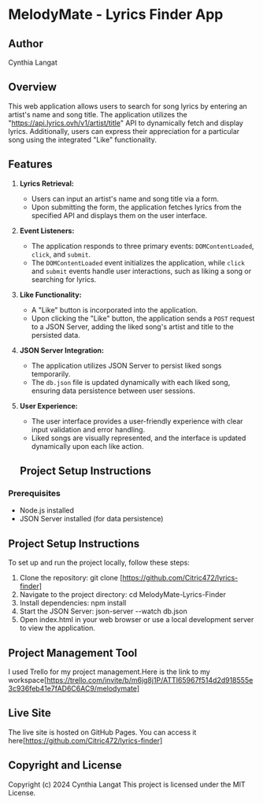 # MelodyMate - Lyrics Finder App

## Author
Cynthia Langat
## Overview

This web application allows users to search for song lyrics by entering an artist's name and song title. The application utilizes the "https://api.lyrics.ovh/v1/artist/title" API to dynamically fetch and display lyrics. Additionally, users can express their appreciation for a particular song using the integrated "Like" functionality.

## Features

1. **Lyrics Retrieval:**
   - Users can input an artist's name and song title via a form.
   - Upon submitting the form, the application fetches lyrics from the specified API and displays them on the user interface.

2. **Event Listeners:**
   - The application responds to three primary events: `DOMContentLoaded`, `click`, and `submit`.
   - The `DOMContentLoaded` event initializes the application, while `click` and `submit` events handle user interactions, such as liking a song or searching for lyrics.

3. **Like Functionality:**
   - A "Like" button is incorporated into the application.
   - Upon clicking the "Like" button, the application sends a `POST` request to a JSON Server, adding the liked song's artist and title to the persisted data.

4. **JSON Server Integration:**
   - The application utilizes JSON Server to persist liked songs temporarily.
   - The `db.json` file is updated dynamically with each liked song, ensuring data persistence between user sessions.

5. **User Experience:**
   - The user interface provides a user-friendly experience with clear input validation and error handling.
   - Liked songs are visually represented, and the interface is updated dynamically upon each like action.

   ## Project Setup Instructions

### Prerequisites
- Node.js installed
- JSON Server installed (for data persistence)

## Project Setup Instructions

To set up and run the project locally, follow these steps:

1. Clone the repository:
   git clone [https://github.com/Citric472/lyrics-finder]
2. Navigate to the project directory:
   cd MelodyMate-Lyrics-Finder
3. Install dependencies:
    npm install
4. Start the JSON Server:
   json-server --watch db.json
5. Open index.html in your web browser or use a local development server to view the application.

## Project Management Tool
  I used Trello for my project management.Here is the link to my workspace[https://trello.com/invite/b/m6jg8j1P/ATTI65967f514d2d918555e3c936feb41e7fAD6C6AC9/melodymate]
## Live Site
The live site is hosted on GitHub Pages. You can access it here[https://github.com/Citric472/lyrics-finder] 

## Copyright and License
Copyright (c) 2024 Cynthia Langat
This project is licensed under the MIT License.